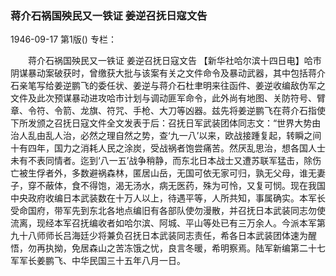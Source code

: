 ### 蒋介石祸国殃民又一铁证  姜逆召抚日寇文告

1946-09-17
第1版()
专栏：

　　蒋介石祸国殃民又一铁证
    姜逆召抚日寇文告
    【新华社哈尔滨十四日电】哈市阴谋暴动案破获时，曾缴获大批与该案有关之文件命令及暴动武器，其中包括蒋介石亲笔写给姜逆鹏飞的委任状、姜逆与蒋介石杜聿明来往函件、姜逆收编敌伪军之文件及此次预谋暴动进攻哈市计划与调动匪军命令，此外尚有地图、关防符号、臂章、令符、令箭、龙旗、符咒、手枪、大刀等凶器。兹先将姜逆鹏飞在蒋介石指使下所发颁之召抚日寇文件全文发表于后：召抚日军武装团体同志文：“世界大势由治人乱由乱人治，必然之理自然之势，查‘九一八’以来，欧战接踵复起，转瞬之间十有四年，国力之消耗人民之涂炭，受战祸者饱尝痛苦。然厌乱思治，想各国人士未有不表同情者。迄到‘八一五’战争稍静，而东北日本战士又遭苏联军猛击，除伤亡被生俘者外，多数避祸森林，匿居山岳，无国可依无家可归，孰无父母，谁无妻子，穿不蔽体，食不得饱，渴无汤水，病无医药，殊为可怜，又复可悯。现在我国中央政府收编日本武装数在十万人以上，待遇平等，人所共知，事属确实。本军长受命国府，带军先到东北各地点编旧有各部队使勿漫散，并召抚日本武装同志勿使流离，现经本军召抚编收者如哈尔滨、阿城、平山等处已有三万余人。今派本军第九十八师师长吕海廷少将兼负召抚日本武装同志责任，希各日本武装团体速为醒悟，勿再执拗，免居森山之苦冻饿之忧，良言冬暖，希明察焉。陆军新编第二十七军军长姜鹏飞、中华民国三十五年八月一日。

